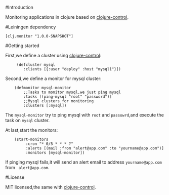 #Introduction

Monitoring applications in clojure based on [clojure-control](https://github.com/killme2008/clojure-control/).

#Leiningen dependency

    [clj.monitor "1.0.0-SNAPSHOT"]

#Getting started

First,we define a cluster using [clojure-control]():

		 (defcluster mysql
		    :clients [{:user "deploy" :host "mysql1"}])

Second,we define a monitor for mysql cluster:

        (defmonitor mysql-monitor
		    ;;Tasks to monitor mysql,we just ping mysql
		    :tasks [(ping-mysql "root" "password")]
			;;Mysql clusters for monitoring
			:clusters [:mysql])

The  `mysql-monitor` try to ping mysql with `root` and `passowrd`,and execute the task on `mysql` cluster.

At last,start the monitors:

        (start-monitors
             :cron "* 0/5 * * * ?"
             :alerts [(mail :from "alert@app.com" :to "yourname@app.com")]
             :monitors [mysql-monitor])

If pinging mysql fails,it will send an alert email to address `yourname@app.com` from ` alert@app.com`.

#License

MIT licensed,the same with [clojure-control](https://github.com/killme2008/clojure-control/).





